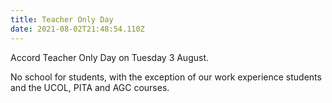 ```yaml
---
title: Teacher Only Day
date: 2021-08-02T21:48:54.110Z
---
```

Accord Teacher Only Day on Tuesday 3 August.  

No school for students, with the exception of our work experience students and the UCOL, PITA and AGC courses.